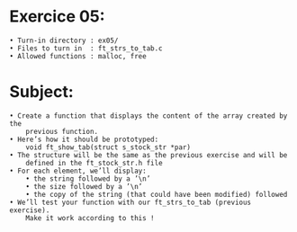 # Exercice 05:
	• Turn-in directory : ex05/
	• Files to turn in  : ft_strs_to_tab.c
	• Allowed functions : malloc, free
# Subject:
	• Create a function that displays the content of the array created by the
		previous function.
	• Here’s how it should be prototyped:
		void ft_show_tab(struct s_stock_str *par)
	• The structure will be the same as the previous exercise and will be
		defined in the ft_stock_str.h file
	• For each element, we’ll display:
		• the string followed by a ’\n’
		• the size followed by a ’\n’
		• the copy of the string (that could have been modified) followed
	• We’ll test your function with our ft_strs_to_tab (previous exercise).
		Make it work according to this !
